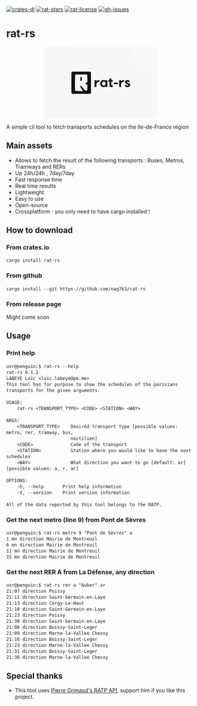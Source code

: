 [![crates-dl](https://img.shields.io/crates/v/rat-rs)](https://crates.io/crates/rat-rs)
[![rat-stars](https://img.shields.io/github/stars/nag763/rat-rs?style=social)](https://github.com/nag763/rat-rs/stargazers)
[![rat-license](https://img.shields.io/crates/l/rat-rs)](https://github.com/nag763/rat-rs/blob/main/LICENSE)
[![gh-issues](https://img.shields.io/github/issues/nag763/rat-rs)](https://github.com/nag763/rat-rs/issues)

# rat-rs

<img src="https://raw.githubusercontent.com/nag763/rat-rs/main/.github/logo.png" alt="drawing" width="300" style="margin-left:auto;margin-right:auto;display:block;"/>

A simple cli tool to fetch transports schedules on the Ile-de-France région

## Main assets

* Allows to fetch the result of the following transports : Buses, Metros, Tramways and RERs
* Up 24h/24h , 7day/7day
* Fast response time
* Real time results
* Lightweight
* Easy to use
* Open-source
* Crossplatform : you only need to have cargo installed !

## How to download

### From crates.io

```
cargo install rat-rs
```

### From github

```
cargo install --git https://github.com/nag763/rat-rs
```

### From release page

Might come soon

## Usage

### Print help

```
usr@penguin:$ rat-rs --help
rat-rs 0.1.2
LABEYE Loïc <loic.labeye@pm.me>
This tool has for purpose to show the schedules of the parisians transports for the given arguments.

USAGE:
    rat-rs <TRANSPORT_TYPE> <CODE> <STATION> <WAY>

ARGS:
    <TRANSPORT_TYPE>    Desired transport type [possible values: metro, rer, tramway, bus,
                        noctilien]
    <CODE>              Code of the transport
    <STATION>           Station where you would like to have the next schedules
    <WAY>               What direction you want to go [default: ar] [possible values: a, r, ar]

OPTIONS:
    -h, --help       Print help information
    -V, --version    Print version information

All of the data reported by this tool belongs to the RATP.
```

### Get the next metro (line 9) from Pont de Sèvres

```
usr@penguin:$ rat-rs metro 9 "Pont de Sèvres" a
1 mn direction Mairie de Montreuil
6 mn direction Mairie de Montreuil
11 mn direction Mairie de Montreuil
15 mn direction Mairie de Montreuil
```

### Get the next RER A from La Défense, any direction

```
usr@penguin:$ rat-rs rer a "Auber" ar
21:07 direction Poissy
21:11 direction Saint-Germain-en-Laye
21:13 direction Cergy-Le-Haut
21:18 direction Saint-Germain-en-Laye
21:23 direction Poissy
21:30 direction Saint-Germain-en-Laye
21:06 direction Boissy-Saint-Leger
21:09 direction Marne-la-Vallee Chessy
21:16 direction Boissy-Saint-Leger
21:23 direction Marne-la-Vallee Chessy
21:31 direction Boissy-Saint-Leger
21:38 direction Marne-la-Vallee Chessy
```

## Special thanks

* This tool uses [Pierre Grimaud's RATP API](https://github.com/pgrimaud/horaires-ratp-api), support him if you like this project.
